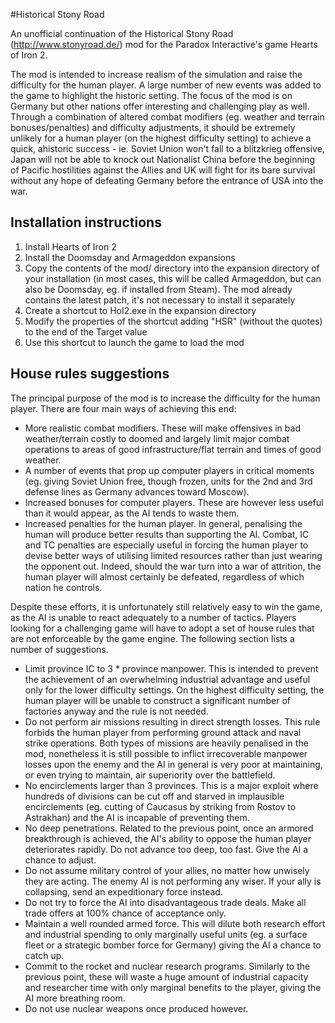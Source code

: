 #Historical Stony Road

An unofficial continuation of the Historical Stony Road (http://www.stonyroad.de/) mod for the Paradox Interactive's game Hearts of Iron 2.


The mod is intended to increase realism of the simulation and raise the difficulty for the human player. A large number of new events was added to the game to highlight the historic setting. The focus of the mod is on Germany but other nations offer interesting and challenging play as well. Through a combination of altered combat modifiers (eg. weather and terrain bonuses/penalties) and difficulty adjustments, it should be extremely unlikely for a human player (on the highest difficulty setting) to achieve a quick, ahistoric success - ie. Soviet Union won't fall to a blitzkrieg offensive, Japan will not be able to knock out Nationalist China before the beginning of Pacific hostilities against the Allies and UK will fight for its bare survival without any hope of defeating Germany before the entrance of USA into the war.


## Installation instructions
  1. Install Hearts of Iron 2
  2. Install the Doomsday and Armageddon expansions
  3. Copy the contents of the mod/ directory into the expansion directory of your installation (in most cases, this will be called Armageddon, but can also be Doomsday, eg. if installed from Steam). The mod already contains the latest patch, it's not necessary to install it separately
  4. Create a shortcut to HoI2.exe in the expansion directory
  5. Modify the properties of the shortcut adding "HSR" (without the quotes) to the end of the Target value
  6. Use this shortcut to launch the game to load the mod


## House rules suggestions

The principal purpose of the mod is to increase the difficulty for the human player. There are four main ways of achieving this end:
  * More realistic combat modifiers. These will make offensives in bad weather/terrain costly to doomed and largely limit major combat operations to areas of good infrastructure/flat terrain and times of good weather.
  * A number of events that prop up computer players in critical moments (eg. giving Soviet Union free, though frozen, units for the 2nd and 3rd defense lines as Germany advances toward Moscow).
  * Increased bonuses for computer players. These are however less useful than it would appear, as the AI tends to waste them.
  * Increased penalties for the human player. In general, penalising the human will produce better results than supporting the AI. Combat, IC and TC penalties are especially useful in forcing the human player to devise better ways of utilising limited resources rather than just wearing the opponent out. Indeed, should the war turn into a war of attrition, the human player will almost certainly be defeated, regardless of which nation he controls.

Despite these efforts, it is unfortunately still relatively easy to win the game, as the AI is unable to react adequately to a number of tactics. Players looking for a challenging game will have to adopt a set of house rules that are not enforceable by the game engine. The following section lists a number of suggestions.
  * Limit province IC to 3 * province manpower. This is intended to prevent the achievement of an overwhelming industrial advantage and useful only for the lower difficulty settings. On the highest difficulty setting, the human player will be unable to construct a significant number of factories anyway and the rule is not needed.
  * Do not perform air missions resulting in direct strength losses. This rule forbids the human player from performing ground attack and naval strike operations. Both types of missions are heavily penalised in the mod, nonetheless it is still possible to inflict irrecoverable manpower losses upon the enemy and the AI in general is very poor at maintaining, or even trying to maintain, air superiority over the battlefield.
  * No encirclements larger than 3 provinces. This is a major exploit where hundreds of divisions can be cut off and starved in implausible encirclements (eg. cutting of Caucasus by striking from Rostov to Astrakhan) and the AI is incapable of preventing them.
  * No deep penetrations. Related to the previous point, once an armored breakthrough is achieved, the AI's ability to oppose the human player deteriorates rapidly. Do not advance too deep, too fast. Give the AI a chance to adjust.
  * Do not assume military control of your allies, no matter how unwisely they are acting. The enemy AI is not performing any wiser. If your ally is collapsing, send an expeditionary force instead.
  * Do not try to force the AI into disadvantageous trade deals. Make all trade offers at 100% chance of acceptance only.
  * Maintain a well rounded armed force. This will dilute both research effort and industrial spending to only marginally useful units (eg. a surface fleet or a strategic bomber force for Germany) giving the AI a chance to catch up.
  * Commit to the rocket and nuclear research programs. Similarly to the previous point, these will waste a huge amount of industrial capacity and researcher time with only marginal benefits to the player, giving the AI more breathing room.
  * Do not use nuclear weapons once produced however.
